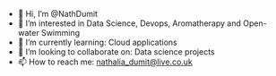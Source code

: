 - 👋 Hi, I’m @NathDumit
- 👀 I’m interested in Data Science, Devops, Aromatherapy and Open-water Swimming
- 🌱 I’m currently learning: Cloud applications
- 💞️ I’m looking to collaborate on: Data science projects
- 📫 How to reach me: nathalia_dumit@live.co.uk

<!---
NathDumit/NathDumit is a ✨ special ✨ repository because its `README.md` (this file) appears on your GitHub profile.
You can click the Preview link to take a look at your changes.
--->
